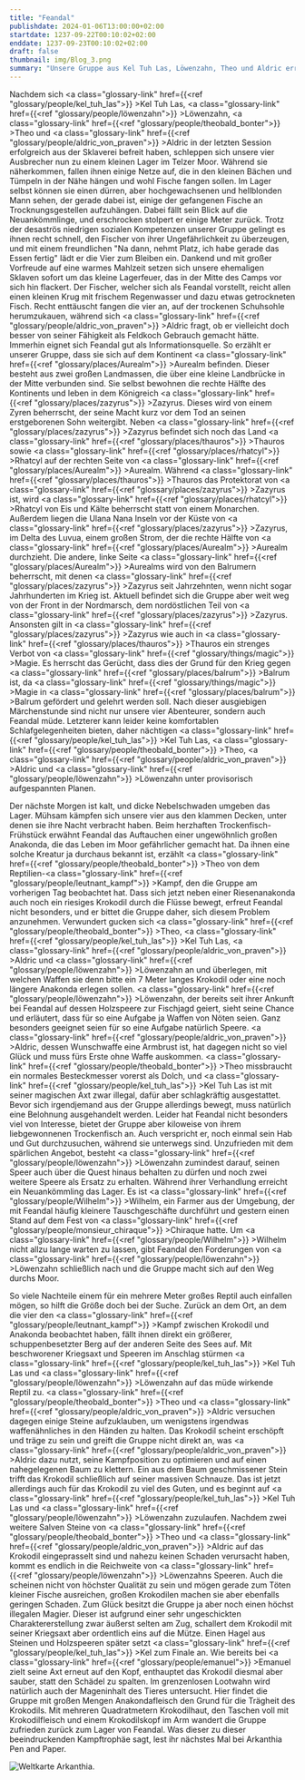 ```yaml
---
title: "Feandal"
publishdate: 2024-01-06T13:00:00+02:00
startdate: 1237-09-22T00:10:02+02:00
enddate: 1237-09-23T00:10:02+02:00
draft: false
thumbnail: img/Blog_3.png
summary: "Unsere Gruppe aus Kel Tuh Las, Löwenzahn, Theo und Aldric erreicht ein diesmal das Lager im Telzer Moor, welches sie beim letzten Mal entdeckt haben. Hier lernen Sie Feandal den Fischer kennen, welcher ihnen erstmal kurz zusammenfasst, in welchem Land und in welcher Welt Sie sich überhaupt befinden. Nach einer Nacht im Lager von Feandal hat der noch einen Auftrag für unsere Gruppe. Wie dieser lautet und wie sich die vier hierbei anstellen, erfahrt ihr hier:"
---
```


Nachdem sich <a class="glossary-link" href={{<ref "glossary/people/kel_tuh_las">}} >Kel Tuh Las</a>, <a class="glossary-link" href={{<ref "glossary/people/löwenzahn">}} >Löwenzahn</a>, <a class="glossary-link" href={{<ref "glossary/people/theobald_bonter">}} >Theo</a> und <a class="glossary-link" href={{<ref "glossary/people/aldric_von_praven">}} >Aldric</a> in der letzten Session erfolgreich aus der Sklaverei befreit haben, schleppen sich unsere vier Ausbrecher nun zu einem kleinen Lager im Telzer Moor. Während sie näherkommen, fallen ihnen einige Netze auf, die in den kleinen Bächen und Tümpeln in der Nähe hängen und wohl Fische fangen sollen. Im Lager selbst können sie einen dürren, aber hochgewachsenen und hellblonden Mann sehen, der gerade dabei ist, einige der gefangenen Fische an Trocknungsgestellen aufzuhängen. Dabei fällt sein Blick auf die Neuankömmlinge, und erschrocken stolpert er einige Meter zurück. Trotz der desaströs niedrigen sozialen Kompetenzen unserer Gruppe gelingt es ihnen recht schnell, den Fischer von ihrer Ungefährlichkeit zu überzeugen, und mit einem freundlichen "Na dann, nehmt Platz, ich habe gerade das Essen fertig" lädt er die Vier zum Bleiben ein. Dankend und mit großer Vorfreude auf eine warmes Mahlzeit setzen sich unsere ehemaligen Sklaven sofort um das kleine Lagerfeuer, das in der Mitte des Camps vor sich hin flackert. Der Fischer, welcher sich als Feandal vorstellt, reicht allen einen kleinen Krug mit frischem Regenwasser und dazu etwas getrockneten Fisch. Recht enttäuscht fangen die vier an, auf der trockenen Schuhsohle herumzukauen, während sich <a class="glossary-link" href={{<ref "glossary/people/aldric_von_praven">}} >Aldric</a> fragt, ob er vielleicht doch besser von seiner Fähigkeit als Feldkoch Gebrauch gemacht hätte. Immerhin eignet sich Feandal gut als Informationsquelle. So erzählt er unserer Gruppe, dass sie sich auf dem Kontinent <a class="glossary-link" href={{<ref "glossary/places/Aurealm">}} >Aurealm</a> befinden. Dieser besteht aus zwei großen Landmassen, die über eine kleine Landbrücke in der Mitte verbunden sind. Sie selbst bewohnen die rechte Hälfte des Kontinents und leben in dem Königreich <a class="glossary-link" href={{<ref "glossary/places/zazyrus">}} >Zazyrus</a>. Dieses wird von einem Zyren beherrscht, der seine Macht kurz vor dem Tod an seinen erstgeborenen Sohn weitergibt. Neben <a class="glossary-link" href={{<ref "glossary/places/zazyrus">}} >Zazyrus</a> befindet sich noch das Land <a class="glossary-link" href={{<ref "glossary/places/thauros">}} >Thauros</a> sowie <a class="glossary-link" href={{<ref "glossary/places/rhatcyl">}} >Rhatcyl</a> auf der rechten Seite von <a class="glossary-link" href={{<ref "glossary/places/Aurealm">}} >Aurealm</a>. Während <a class="glossary-link" href={{<ref "glossary/places/thauros">}} >Thauros</a> das Protektorat von <a class="glossary-link" href={{<ref "glossary/places/zazyrus">}} >Zazyrus</a> ist, wird <a class="glossary-link" href={{<ref "glossary/places/rhatcyl">}} >Rhatcyl</a> von Eis und Kälte beherrscht statt von einem Monarchen. Außerdem liegen die Ulana Nana Inseln vor der Küste von <a class="glossary-link" href={{<ref "glossary/places/zazyrus">}} >Zazyrus</a>, im Delta des Luvua, einem großen Strom, der die rechte Hälfte von <a class="glossary-link" href={{<ref "glossary/places/Aurealm">}} >Aurealm</a> durchzieht. Die andere, linke Seite <a class="glossary-link" href={{<ref "glossary/places/Aurealm">}} >Aurealms</a> wird von den Balrumern beherrscht, mit denen <a class="glossary-link" href={{<ref "glossary/places/zazyrus">}} >Zazyrus</a> seit Jahrzehnten, wenn nicht sogar Jahrhunderten im Krieg ist. Aktuell befindet sich die Gruppe aber weit weg von der Front in der Nordmarsch, dem nordöstlichen Teil von <a class="glossary-link" href={{<ref "glossary/places/zazyrus">}} >Zazyrus</a>. Ansonsten gilt in <a class="glossary-link" href={{<ref "glossary/places/zazyrus">}} >Zazyrus</a> wie auch in <a class="glossary-link" href={{<ref "glossary/places/thauros">}} >Thauros</a> ein strenges Verbot von <a class="glossary-link" href={{<ref "glossary/things/magic">}} >Magie</a>. Es herrscht das Gerücht, dass dies der Grund für den Krieg gegen <a class="glossary-link" href={{<ref "glossary/places/balrum">}} >Balrum</a> ist, da <a class="glossary-link" href={{<ref "glossary/things/magic">}} >Magie</a> in <a class="glossary-link" href={{<ref "glossary/places/balrum">}} >Balrum</a> gefördert und gelehrt werden soll. Nach dieser ausgiebigen Märchenstunde sind nicht nur unsere vier Abenteurer, sondern auch Feandal müde. Letzterer kann leider keine komfortablen Schlafgelegenheiten bieten, daher nächtigen <a class="glossary-link" href={{<ref "glossary/people/kel_tuh_las">}} >Kel Tuh Las</a>, <a class="glossary-link" href={{<ref "glossary/people/theobald_bonter">}} >Theo</a>, <a class="glossary-link" href={{<ref "glossary/people/aldric_von_praven">}} >Aldric</a> und <a class="glossary-link" href={{<ref "glossary/people/löwenzahn">}} >Löwenzahn</a> unter provisorisch aufgespannten Planen.

Der nächste Morgen ist kalt, und dicke Nebelschwaden umgeben das Lager. Mühsam kämpfen sich unsere vier aus den klammen Decken, unter denen sie ihre Nacht verbracht haben. Beim herzhaften Trockenfisch-Frühstück erwähnt Feandal das Auftauchen einer ungewöhnlich großen Anakonda, die das Leben im Moor gefährlicher gemacht hat. Da ihnen eine solche Kreatur ja durchaus bekannt ist, erzählt <a class="glossary-link" href={{<ref "glossary/people/theobald_bonter">}} >Theo</a> von dem Reptilien-<a class="glossary-link" href={{<ref "glossary/people/leutnant_kampf">}} >Kampf</a>, den die Gruppe am vorherigen Tag beobachtet hat. Dass sich jetzt neben einer Riesenanakonda auch noch ein riesiges Krokodil durch die Flüsse bewegt, erfreut Feandal nicht besonders, und er bittet die Gruppe daher, sich diesem Problem anzunehmen. Verwundert gucken sich <a class="glossary-link" href={{<ref "glossary/people/theobald_bonter">}} >Theo</a>, <a class="glossary-link" href={{<ref "glossary/people/kel_tuh_las">}} >Kel Tuh Las</a>, <a class="glossary-link" href={{<ref "glossary/people/aldric_von_praven">}} >Aldric</a> und <a class="glossary-link" href={{<ref "glossary/people/löwenzahn">}} >Löwenzahn</a> an und überlegen, mit welchen Waffen sie denn bitte ein 7 Meter langes Krokodil oder eine noch längere Anakonda erlegen sollen. <a class="glossary-link" href={{<ref "glossary/people/löwenzahn">}} >Löwenzahn</a>, der bereits seit ihrer Ankunft bei Feandal auf dessen Holzspeere zur Fischjagd geiert, sieht seine Chance und erläutert, dass für so eine Aufgabe ja Waffen von Nöten seien. Ganz besonders geeignet seien für so eine Aufgabe natürlich Speere. <a class="glossary-link" href={{<ref "glossary/people/aldric_von_praven">}} >Aldric</a>, dessen Wunschwaffe eine Armbrust ist, hat dagegen nicht so viel Glück und muss fürs Erste ohne Waffe auskommen. <a class="glossary-link" href={{<ref "glossary/people/theobald_bonter">}} >Theo</a> missbraucht ein normales Besteckmesser vorerst als Dolch, und <a class="glossary-link" href={{<ref "glossary/people/kel_tuh_las">}} >Kel Tuh Las</a> ist mit seiner magischen Axt zwar illegal, dafür aber schlagkräftig ausgestattet. Bevor sich irgendjemand aus der Gruppe allerdings bewegt, muss natürlich eine Belohnung ausgehandelt werden. Leider hat Feandal nicht besonders viel von Interesse, bietet der Gruppe aber kiloweise von ihrem liebgewonnenen Trockenfisch an. Auch verspricht er, noch einmal sein Hab und Gut durchzusuchen, während sie unterwegs sind. Unzufrieden mit dem spärlichen Angebot, besteht <a class="glossary-link" href={{<ref "glossary/people/löwenzahn">}} >Löwenzahn</a> zumindest darauf, seinen Speer auch über die Quest hinaus behalten zu dürfen und noch zwei weitere Speere als Ersatz zu erhalten. Während ihrer Verhandlung erreicht ein Neuankömmling das Lager. Es ist <a class="glossary-link" href={{<ref "glossary/people/Wilhelm">}} >Wilhelm</a>, ein Farmer aus der Umgebung, der mit Feandal häufig kleinere Tauschgeschäfte durchführt und gestern einen Stand auf dem Fest von <a class="glossary-link" href={{<ref "glossary/people/monsieur_chiraque">}} >Chiraque</a> hatte. Um <a class="glossary-link" href={{<ref "glossary/people/Wilhelm">}} >Wilhelm</a> nicht allzu lange warten zu lassen, gibt Feandal den Forderungen von <a class="glossary-link" href={{<ref "glossary/people/löwenzahn">}} >Löwenzahn</a> schließlich nach und die Gruppe macht sich auf den Weg durchs Moor.

So viele Nachteile einem für ein mehrere Meter großes Reptil auch einfallen mögen, so hilft die Größe doch bei der Suche. Zurück an dem Ort, an dem die vier den <a class="glossary-link" href={{<ref "glossary/people/leutnant_kampf">}} >Kampf</a> zwischen Krokodil und Anakonda beobachtet haben, fällt ihnen direkt ein größerer, schuppenbesetzter Berg auf der anderen Seite des Sees auf. Mit beschworener Kriegsaxt und Speeren im Anschlag stürmen <a class="glossary-link" href={{<ref "glossary/people/kel_tuh_las">}} >Kel Tuh Las</a> und <a class="glossary-link" href={{<ref "glossary/people/löwenzahn">}} >Löwenzahn</a> auf das müde wirkende Reptil zu. <a class="glossary-link" href={{<ref "glossary/people/theobald_bonter">}} >Theo</a> und <a class="glossary-link" href={{<ref "glossary/people/aldric_von_praven">}} >Aldric</a> versuchen dagegen einige Steine aufzuklauben, um wenigstens irgendwas waffenähnliches in den Händen zu halten. Das Krokodil scheint erschöpft und träge zu sein und greift die Gruppe nicht direkt an, was <a class="glossary-link" href={{<ref "glossary/people/aldric_von_praven">}} >Aldric</a> dazu nutzt, seine Kampfposition zu optimieren und auf einen nahegelegenen Baum zu klettern. Ein aus dem Baum geschmissener Stein trifft das Krokodil schließlich auf seiner massiven Schnauze. Das ist jetzt allerdings auch für das Krokodil zu viel des Guten, und es beginnt auf <a class="glossary-link" href={{<ref "glossary/people/kel_tuh_las">}} >Kel Tuh Las</a> und <a class="glossary-link" href={{<ref "glossary/people/löwenzahn">}} >Löwenzahn</a> zuzulaufen. Nachdem zwei weitere Salven Steine von <a class="glossary-link" href={{<ref "glossary/people/theobald_bonter">}} >Theo</a> und <a class="glossary-link" href={{<ref "glossary/people/aldric_von_praven">}} >Aldric</a> auf das Krokodil eingeprasselt sind und nahezu keinen Schaden verursacht haben, kommt es endlich in die Reichweite von <a class="glossary-link" href={{<ref "glossary/people/löwenzahn">}} >Löwenzahns</a> Speeren. Auch die scheinen nicht von höchster Qualität zu sein und mögen gerade zum Töten kleiner Fische ausreichen, großen Krokodilen machen sie aber ebenfalls geringen Schaden. Zum Glück besitzt die Gruppe ja aber noch einen höchst illegalen Magier. Dieser ist aufgrund einer sehr ungeschickten Charaktererstellung zwar äußerst selten am Zug, schallert dem Krokodil mit seiner Kriegsaxt aber ordentlich eins auf die Mütze. Einen Hagel aus Steinen und Holzspeeren später setzt <a class="glossary-link" href={{<ref "glossary/people/kel_tuh_las">}} >Kel</a> zum Finale an. Wie bereits bei <a class="glossary-link" href={{<ref "glossary/people/emanuel">}} >Emanuel</a> zielt seine Axt erneut auf den Kopf, enthauptet das Krokodil diesmal aber sauber, statt den Schädel zu spalten. Im grenzenlosen Lootwahn wird natürlich auch der Mageninhalt des Tieres untersucht. Hier findet die Gruppe mit großen Mengen Anakondafleisch den Grund für die Trägheit des Krokodils. Mit mehreren Quadratmetern Krokodilhaut, den Taschen voll mit Krokodilfleisch und einem Krokodilskopf im Arm wandert die Gruppe zufrieden zurück zum Lager von Feandal. Was dieser zu dieser beeindruckenden Kampftrophäe sagt, lest ihr nächstes Mal bei Arkanthia Pen and Paper.

<div class="img-max center">
  <img class="img-fluid" title="Weltkarte Arkanthia" alt="Weltkarte Arkanthia." src="/img/Arkanthia_Full_Map_Blog_1-4.jpg" />
</div>
